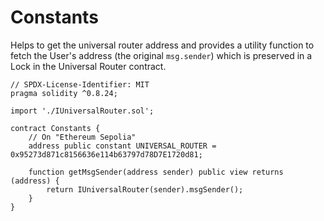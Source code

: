 # Constants

Helps to get the universal router address and provides a utility function to fetch the User's address (the original `msg.sender`) 
which is preserved in a Lock in the Universal Router contract.

```solidity
// SPDX-License-Identifier: MIT
pragma solidity ^0.8.24;

import './IUniversalRouter.sol';

contract Constants {
    // On "Ethereum Sepolia"
    address public constant UNIVERSAL_ROUTER = 0x95273d871c8156636e114b63797d78D7E1720d81;

    function getMsgSender(address sender) public view returns (address) {
        return IUniversalRouter(sender).msgSender();
    }
}

```
